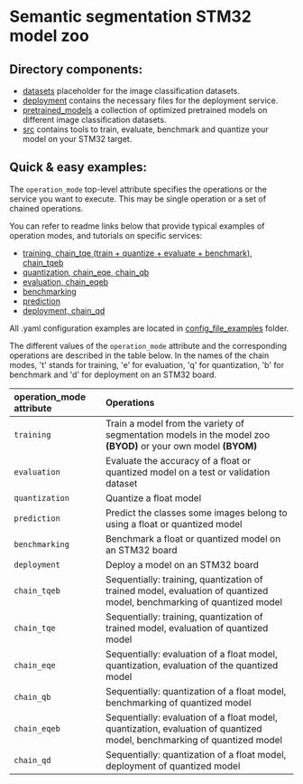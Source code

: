 # Semantic segmentation STM32 model zoo


## Directory components:
* [datasets](datasets/README.md) placeholder for the image classification datasets.
* [deployment](deployment/README.md) contains the necessary files for the deployment service.
* [pretrained_models](pretrained_models/README.md) a collection of optimized pretrained models on different image classification datasets.
* [src](src/README.md) contains tools to train, evaluate, benchmark and quantize your model on your STM32 target.

## Quick & easy examples:
The `operation_mode` top-level attribute specifies the operations or the service you want to execute. This may be single operation or a set of chained operations.

You can refer to readme links below that provide typical examples of operation modes, and tutorials on specific services:

   - [training, chain_tqe (train + quantize + evaluate + benchmark), chain_tqeb](./src/training/README.md)
   - [quantization, chain_eqe, chain_qb](./src/quantization/README.md)
   - [evaluation, chain_eqeb](./src/evaluation/README.md)
   - [benchmarking](./src/benchmarking/README.md)
   - [prediction](./src/prediction/README.md)
   - [deployment, chain_qd](./deployment/README.md)

All .yaml configuration examples are located in [config_file_examples](./src/config_file_examples/) folder.

The different values of the `operation_mode` attribute and the corresponding operations are described in the table below. In the names of the chain modes, 't' stands for training, 'e' for evaluation, 'q' for quantization, 'b' for benchmark and 'd' for deployment on an STM32 board.

| operation_mode attribute | Operations                                                                                                                                           |
|:---------------------------|:-----------------------------------------------------------------------------------------------------------------------------------------------------|
| `training`| Train a model from the variety of segmentation models in the model zoo **(BYOD)** or your own model **(BYOM)**                                       |
| `evaluation` | Evaluate the accuracy of a float or quantized model on a test or validation dataset                                                                  |
| `quantization` | Quantize a float model                                                                                                                               |
| `prediction`   | Predict the classes some images belong to using a float or quantized model                                                                           |
| `benchmarking` | Benchmark a float or quantized model on an STM32 board                                                                                               |
| `deployment`   | Deploy a model on an STM32 board                                                                                                                     |
| `chain_tqeb`  | Sequentially: training, quantization of trained model, evaluation of quantized model, benchmarking of quantized model |
| `chain_tqe`    | Sequentially: training, quantization of trained model, evaluation of quantized model                                                                 |
| `chain_eqe`    | Sequentially: evaluation of a float model,  quantization, evaluation of the quantized model                                                          |
| `chain_qb`     | Sequentially: quantization of a float model, benchmarking of quantized model                                                                         |
| `chain_eqeb`   | Sequentially: evaluation of a float model,  quantization, evaluation of quantized model, benchmarking of quantized model                             |
| `chain_qd`     | Sequentially: quantization of a float model, deployment of quantized model                                                                           |

